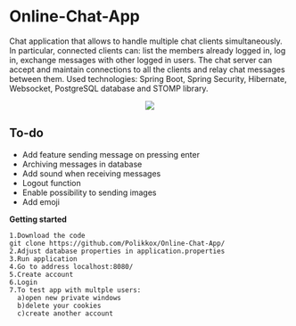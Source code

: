 # Online-Chat-App
Chat	application	that	allows	to	handle	multiple	chat	clients	simultaneously.	In	particular,
connected	clients	can:	list	the	members	already	logged	in,	log	in,	exchange	messages	with	other	logged	in	users.
The	chat	server	can	accept	and	maintain	connections	to	all	the	clients	and	relay	chat	messages	between	them.
Used	technologies:	Spring	Boot,	Spring	Security,	Hibernate,	Websocket,	PostgreSQL	database	and	STOMP
library.

<p align="center">
    <img src="https://i.imgur.com/YuNF5Ns.png">
  </a>

## To-do
- Add feature sending message on pressing enter 
- Archiving messages in database
- Add sound when receiving messages
- Logout function
- Enable possibility to sending images
- Add emoji

**Getting started**

    1.Download the code
    git clone https://github.com/Polikkox/Online-Chat-App/
    2.Adjust database properties in application.properties
    3.Run application
    4.Go to address localhost:8080/
    5.Create account
    6.Login 
    7.To test app with multple users:
      a)open new private windows
      b)delete your cookies
      c)create another account
      
